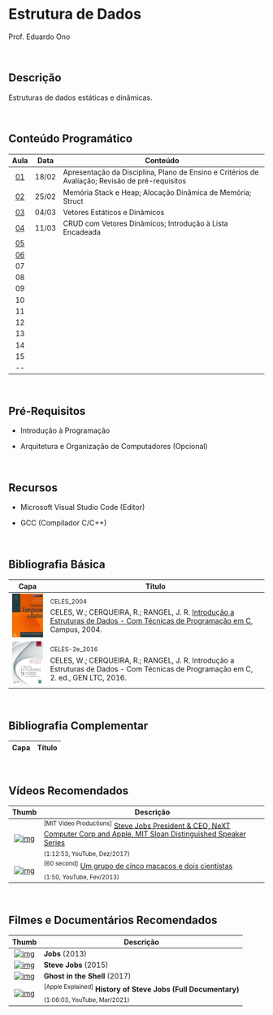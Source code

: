 # Estrutura de Dados

Prof. Eduardo Ono

<br>

## Descrição

Estruturas de dados estáticas e dinâmicas.

<br>

## Conteúdo Programático

| Aula | Data | Conteúdo |
| :-:  | :-:  | ---      |
| [01][] | 18/02 | Apresentação da Disciplina, Plano de Ensino e Critérios de Avaliação; Revisão de pré-requisitos
| [02][] | 25/02 | Memória Stack e Heap; Alocação Dinâmica de Memória; Struct
| [03][] | 04/03 | Vetores Estáticos e Dinâmicos
| [04][] | 11/03 | CRUD com Vetores Dinâmicos; Introdução à Lista Encadeada
| [05][] |  |
| [06][] |  |
| 07 |  |
| 08 |  |
| 09 |  |
| 10 |  |
| 11 |  |
| 12 |  |
| 13 |  |
| 14 |  |
| 15 |  |
| -- |  |

[01]: #
[02]: #
[03]: #
[04]: #
[05]: #
[06]: #

<br>

## Pré-Requisitos

* Introdução à Programação

* Arquitetura e Organização de Computadores (Opcional)

<br>

## Recursos

* Microsoft Visual Studio Code (Editor)

* GCC (Compilador C/C++)

<br>

## Bibliografia Básica

| Capa | Título |
| :-:  | ---    |
| <img src="./referencias/capas/CELES_2004.jpg" alt="img" width="100px"> | <sup><a id="CELES_2004">CELES_2004</a></sup><br>CELES, W.; CERQUEIRA, R.; RANGEL, J. R. [Introdução a Estruturas de Dados - Com Técnicas de Programação em C](https://archive.org/details/introducaoaestruturadedados/), Campus, 2004.
| <img src="./referencias/capas/CELES-2e_2016.jpg" alt="img" width="100px"> | <sup><a id="CELES-2e_2016">CELES-2e_2016</a></sup><br>CELES, W.; CERQUEIRA, R.; RANGEL, J. R. Introdução a Estruturas de Dados - Com Técnicas de Programação em C, 2. ed., GEN LTC, 2016.

<br>

## Bibliografia Complementar

| Capa | Título |
| :-:  | ---    |

<br>

## Vídeos Recomendados

| Thumb | Descrição |
| :-: | --- |
| [![img](https://img.youtube.com/vi/Gk-9Fd2mEnI/default.jpg)](https://youtu.be/Gk-9Fd2mEnI) | <sup>[MIT Video Productions]</sup> [Steve Jobs President & CEO, NeXT Computer Corp and Apple. MIT Sloan Distinguished Speaker Series](https://www.youtube.com/watch?v=Gk-9Fd2mEnI)<br><sub>(1:12:53, YouTube, Dez/2017)</sub>
| [![img](https://img.youtube.com/vi/ZAQtwFpkksw/default.jpg)](https://youtu.be/ZAQtwFpkksw) | <sup>[60 second]</sup> [Um grupo de cinco macacos e dois cientistas](https://www.youtube.com/watch?v=ZAQtwFpkksw)<br><sub>(1:50, YouTube, Fev/2013)</sub>

<br>

## Filmes e Documentários Recomendados

| Thumb | Descrição |
| :-: | --- |
| [![img](https://img.youtube.com/vi/SH1jKZwcS9Y/default.jpg)](https://youtu.be/SH1jKZwcS9Y) | __Jobs__ (2013)
| [![img](https://img.youtube.com/vi/aEr6K1bwIVs/default.jpg)](https://youtu.be/aEr6K1bwIVs) | __Steve Jobs__ (2015)
| [![img](https://img.youtube.com/vi/G4VmJcZR0Yg/default.jpg)](https://www.youtube.com/watch?v=G4VmJcZR0Yg) | __Ghost in the Shell__ (2017)
| [![img](https://img.youtube.com/vi/s4pVFLUlx8g/default.jpg)](https://youtu.be/s4pVFLUlx8g) | <sup>[Apple Explained]</sup> __History of Steve Jobs (Full Documentary)__<br><sub>(1:06:03, YouTube, Mar/2021)</sub>

<br>
